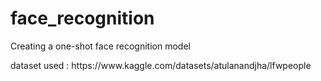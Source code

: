 # face_recognition
<p> Creating a one-shot face recognition model </p>
<p> dataset used : https://www.kaggle.com/datasets/atulanandjha/lfwpeople </p>
